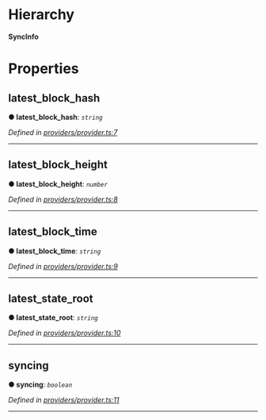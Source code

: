 

# Hierarchy

**SyncInfo**

# Properties

<a id="latest_block_hash"></a>

##  latest_block_hash

**● latest_block_hash**: *`string`*

*Defined in [providers/provider.ts:7](https://github.com/nearprotocol/nearlib/blob/fb0e31a/src.ts/providers/provider.ts#L7)*

___
<a id="latest_block_height"></a>

##  latest_block_height

**● latest_block_height**: *`number`*

*Defined in [providers/provider.ts:8](https://github.com/nearprotocol/nearlib/blob/fb0e31a/src.ts/providers/provider.ts#L8)*

___
<a id="latest_block_time"></a>

##  latest_block_time

**● latest_block_time**: *`string`*

*Defined in [providers/provider.ts:9](https://github.com/nearprotocol/nearlib/blob/fb0e31a/src.ts/providers/provider.ts#L9)*

___
<a id="latest_state_root"></a>

##  latest_state_root

**● latest_state_root**: *`string`*

*Defined in [providers/provider.ts:10](https://github.com/nearprotocol/nearlib/blob/fb0e31a/src.ts/providers/provider.ts#L10)*

___
<a id="syncing"></a>

##  syncing

**● syncing**: *`boolean`*

*Defined in [providers/provider.ts:11](https://github.com/nearprotocol/nearlib/blob/fb0e31a/src.ts/providers/provider.ts#L11)*

___

